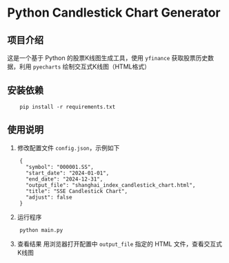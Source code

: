 # Python Candlestick Chart Generator
## 项目介绍
这是一个基于 Python 的股票K线图生成工具，使用 `yfinance` 获取股票历史数据，利用 `pyecharts` 绘制交互式K线图（HTML格式）
## 安装依赖
```
    pip install -r requirements.txt
```
## 使用说明
1. 修改配置文件 `config.json`，示例如下
```
    {
      "symbol": "000001.SS",
      "start_date": "2024-01-01",
      "end_date": "2024-12-31",
      "output_file": "shanghai_index_candlestick_chart.html",
      "title": "SSE Candlestick Chart",
      "adjust": false
    }
```
2. 运行程序
```
    python main.py
```
3. 查看结果
用浏览器打开配置中 `output_file` 指定的 HTML 文件，查看交互式K线图

